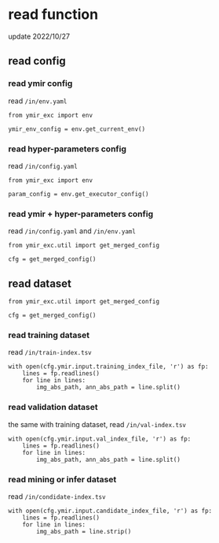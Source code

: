 # read function

update 2022/10/27

## read config

### read ymir config

read `/in/env.yaml`

```
from ymir_exc import env

ymir_env_config = env.get_current_env()
```

### read hyper-parameters config

read `/in/config.yaml`

```
from ymir_exc import env

param_config = env.get_executor_config()
```

### read ymir + hyper-parameters config

read `/in/config.yaml` and `/in/env.yaml`

```
from ymir_exc.util import get_merged_config

cfg = get_merged_config()
```

## read dataset

```
from ymir_exc.util import get_merged_config

cfg = get_merged_config()
```

### read training dataset

read `/in/train-index.tsv`

```
with open(cfg.ymir.input.training_index_file, 'r') as fp:
    lines = fp.readlines()
    for line in lines:
        img_abs_path, ann_abs_path = line.split()
```

### read validation dataset

the same with training dataset, read `/in/val-index.tsv`

```
with open(cfg.ymir.input.val_index_file, 'r') as fp:
    lines = fp.readlines()
    for line in lines:
        img_abs_path, ann_abs_path = line.split()
```

### read mining or infer dataset

read `/in/condidate-index.tsv`

```
with open(cfg.ymir.input.candidate_index_file, 'r') as fp:
    lines = fp.readlines()
    for line in lines:
        img_abs_path = line.strip()
```
